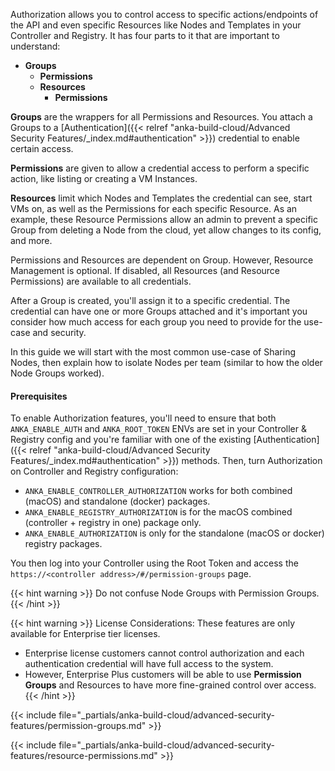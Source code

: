 ---
---

Authorization allows you to control access to specific actions/endpoints of the API and even specific Resources like Nodes and Templates in your Controller and Registry. It has four parts to it that are important to understand:

- **Groups**
    - **Permissions**
    - **Resources**
      - **Permissions**

**Groups** are the wrappers for all Permissions and Resources. You attach a Groups to a [Authentication]({{< relref "anka-build-cloud/Advanced Security Features/_index.md#authentication" >}}) credential to enable certain access.

**Permissions** are given to allow a credential access to perform a specific action, like listing or creating a VM Instances.

**Resources** limit which Nodes and Templates the credential can see, start VMs on, as well as the Permissions for each specific Resource. As an example, these Resource Permissions allow an admin to prevent a specific Group from deleting a Node from the cloud, yet allow changes to its config, and more.

Permissions and Resources are dependent on Group. However, Resource Management is optional. If disabled, all Resources (and Resource Permissions) are available to all credentials.

After a Group is created, you'll assign it to a specific credential. The credential can have one or more Groups attached and it's important you consider how much access for each group you need to provide for the use-case and security. 

In this guide we will start with the most common use-case of Sharing Nodes, then explain how to isolate Nodes per team (similar to how the older Node Groups worked).

#### Prerequisites

To enable Authorization features, you'll need to ensure that both `ANKA_ENABLE_AUTH` and `ANKA_ROOT_TOKEN` ENVs are set in your Controller & Registry config and you're familiar with one of the existing [Authentication]({{< relref "anka-build-cloud/Advanced Security Features/_index.md#authentication" >}}) methods. Then, turn Authorization on Controller and Registry configuration:

- `ANKA_ENABLE_CONTROLLER_AUTHORIZATION` works for both combined (macOS) and standalone (docker) packages.
- `ANKA_ENABLE_REGISTRY_AUTHORIZATION` is for the macOS combined (controller + registry in one) package only.
- `ANKA_ENABLE_AUTHORIZATION` is only for the standalone (macOS or docker) registry packages.

You then log into your Controller using the Root Token and access the `https://<controller address>/#/permission-groups` page.

{{< hint warning >}}
Do not confuse Node Groups with Permission Groups.
{{< /hint >}}

{{< hint warning >}}
License Considerations: These features are only available for Enterprise tier licenses. 
- Enterprise license customers cannot control authorization and each authentication credential will have full access to the system.
- However, Enterprise Plus customers will be able to use **Permission Groups** and Resources to have more fine-grained control over access.
{{< /hint >}}

{{< include file="_partials/anka-build-cloud/advanced-security-features/permission-groups.md" >}}

{{< include file="_partials/anka-build-cloud/advanced-security-features/resource-permissions.md" >}}
